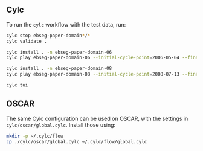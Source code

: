 ## Cylc
To run the `cylc` workflow with the test data, run:
```bash
cylc stop ebseg-paper-domain*/*
cylc validate .

cylc install . -n ebseg-paper-domain-06
cylc play ebseg-paper-domain-06 --initial-cycle-point=2006-05-04 --final-cycle-point=2006-05-06

cylc install . -n ebseg-paper-domain-08
cylc play ebseg-paper-domain-08 --initial-cycle-point=2008-07-13 --final-cycle-point=2008-07-15

cylc tui
```

## OSCAR

The same Cylc configuration can be used on OSCAR, with the settings in `cylc/oscar/global.cylc`.
Install those using:
```bash
mkdir -p ~/.cylc/flow
cp ./cylc/oscar/global.cylc ~/.cylc/flow/global.cylc
```
